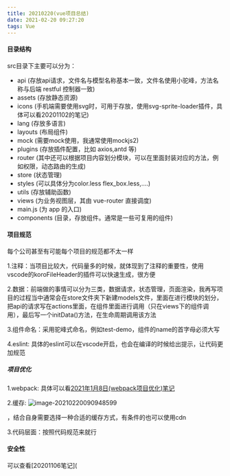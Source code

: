 ```yaml
---
title: 20210220(vue项目总结)
date: 2021-02-20 09:27:20
tags: Vue
---
```

#### 目录结构

src目录下主要可以分为：

- api (存放api请求，文件名与模型名称基本一致，文件名使用小驼峰，方法名称与后端 restful 控制器一致)
- assets (存放静态资源)
- icons (手机端需要使用svg时，可用于存放，使用svg-sprite-loader插件，具体可以看20201102的笔记)
- lang (存放多语言)
- layouts (布局组件)
- mock (需要mock使用，我通常使用mockjs2)
- plugins (存放插件配置，比如 axios,antd 等)
- router (其中还可以根据项目内容划分模块，可以在里面封装对应的方法，例如权限，动态路由的生成)
- store (状态管理)
- styles (可以具体分为color.less flex_box.less,....)
- utils (存放辅助函数)
- views (为业务视图层，其由 vue-router 直接调度)
- main.js (为 app 的入口)
- components  (目录，存放组件。通常是一些可复用的组件)

#### 项目规范

每个公司甚至有可能每个项目的规范都不太一样

1.注释：当项目比较大，代码量多的时候，就体现到了注释的重要性，使用vscode的koroFileHeader的插件可以快速生成，很方便

2.数据：前端做的事情可以分为三类，数据请求，状态管理，页面渲染，我再写项目的过程当中通常会在store文件夹下新建models文件，里面在进行模块的划分，把api的请求写在actions里面，在组件里面进行调用（只在views下的组件调用），最后写一个initData()方法，在生命周期调用该方法

3.组件命名：采用驼峰式命名，例如test-demo，组件的name的首字母必须大写

4.eslint: 具体的eslint可以在vscode开启，也会在编译的时候给出提示，让代码更加规范

##### 项目优化

1.webpack: 具体可以看[2021年1月8日(webpack项目优化)笔记](https://rookiewxy.github.io/record-blog/2021/02/13/20210108/)

2.缓存: ![image-20210220090948599](C:\Users\xt09\AppData\Roaming\Typora\typora-user-images\image-20210220090948599.png)

，结合自身需要选择一种合适的缓存方式，有条件的也可以使用cdn

3.代码层面：按照代码规范来就行

#### 安全性

可以查看[20201106笔记](